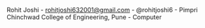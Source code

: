 Rohit Joshi - rohitjoshi632001@gmail.com - @rohitjoshi6 - Pimpri Chinchwad College of Engineering, Pune - Computer


